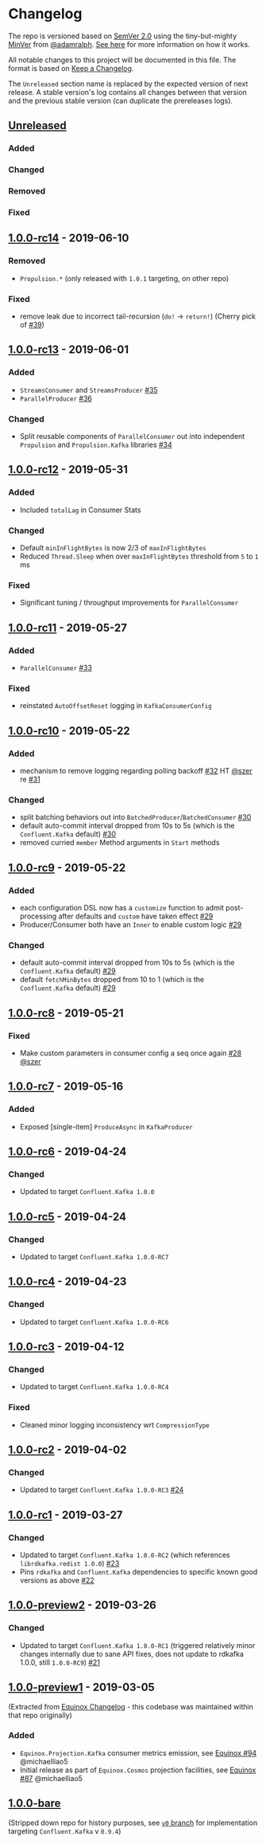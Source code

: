 # Changelog

The repo is versioned based on [SemVer 2.0](https://semver.org/spec/v2.0.0.html) using the tiny-but-mighty [MinVer](https://github.com/adamralph/minver) from [@adamralph](https://github.com/adamralph). [See here](https://github.com/adamralph/minver#how-it-works) for more information on how it works.

All notable changes to this project will be documented in this file. The format is based on [Keep a Changelog](https://keepachangelog.com/en/1.0.0/).

The `Unreleased` section name is replaced by the expected version of next release. A stable version's log contains all changes between that version and the previous stable version (can duplicate the prereleases logs).

## [Unreleased]

### Added
### Changed
### Removed
### Fixed

<a name="1.0.0-rc14"></a>
## [1.0.0-rc14] - 2019-06-10

### Removed

- `Propulsion.*` (only released with `1.0.1` targeting, on other repo)

### Fixed

- remove leak due to incorrect tail-recursion (`do!` -> `return!`) (Cherry pick of [#39](https://github.com/jet/Jet.ConfluentKafka.FSharp/pull/39))

<a name="1.0.0-rc13"></a>
## [1.0.0-rc13] - 2019-06-01

### Added

- `StreamsConsumer` and `StreamsProducer` [#35](https://github.com/jet/Jet.ConfluentKafka.FSharp/pull/35)
- `ParallelProducer` [#36](https://github.com/jet/Jet.ConfluentKafka.FSharp/pull/36)

### Changed

- Split reusable components of `ParallelConsumer` out into independent `Propulsion` and `Propulsion.Kafka` libraries [#34](https://github.com/jet/Jet.ConfluentKafka.FSharp/pull/34)

<a name="1.0.0-rc12"></a>
## [1.0.0-rc12] - 2019-05-31

### Added

- Included `totalLag` in Consumer Stats

### Changed

- Default `minInFlightBytes` is now 2/3 of `maxInFlightBytes`
- Reduced `Thread.Sleep` when over `maxInFlightBytes` threshold from `5` to `1` ms 

### Fixed

- Significant tuning / throughput improvements for `ParallelConsumer` 

<a name="1.0.0-rc11"></a>
## [1.0.0-rc11] - 2019-05-27

### Added

- `ParallelConsumer` [#33](https://github.com/jet/Jet.ConfluentKafka.FSharp/pull/33)

### Fixed

- reinstated `AutoOffsetReset` logging in `KafkaConsumerConfig` 

<a name="1.0.0-rc10"></a>
## [1.0.0-rc10] - 2019-05-22

### Added

- mechanism to remove logging regarding polling backoff [#32](https://github.com/jet/Jet.ConfluentKafka.FSharp/pull/32) HT [@szer](https://github.com/Szer) re [#31](https://github.com/jet/Jet.ConfluentKafka.FSharp/issues/31)

### Changed

- split batching behaviors out into `BatchedProducer`/`BatchedConsumer` [#30](https://github.com/jet/Jet.ConfluentKafka.FSharp/pull/30)
- default auto-commit interval dropped from 10s to 5s (which is the `Confluent.Kafka` default) [#30](https://github.com/jet/Jet.ConfluentKafka.FSharp/pull/30)
- removed curried `member` Method arguments in `Start` methods

<a name="1.0.0-rc9"></a>
## [1.0.0-rc9] - 2019-05-22

### Added

- each configuration DSL now has a `customize` function to admit post-processing after defaults and `custom` have taken effect [#29](https://github.com/jet/Jet.ConfluentKafka.FSharp/pull/29)
- Producer/Consumer both have an `Inner` to enable custom logic [#29](https://github.com/jet/Jet.ConfluentKafka.FSharp/pull/29)

### Changed

- default auto-commit interval dropped from 10s to 5s (which is the `Confluent.Kafka` default) [#29](https://github.com/jet/Jet.ConfluentKafka.FSharp/pull/29)
- default `fetchMinBytes` dropped from 10 to 1 (which is the `Confluent.Kafka` default) [#29](https://github.com/jet/Jet.ConfluentKafka.FSharp/pull/29)

<a name="1.0.0-rc8"></a>
## [1.0.0-rc8] - 2019-05-21

### Fixed

- Make custom parameters in consumer config a seq once again [#28](https://github.com/jet/Jet.ConfluentKafka.FSharp/pull/28) [@szer](https://github.com/Szer)

<a name="1.0.0-rc7"></a>
## [1.0.0-rc7] - 2019-05-16

### Added

- Exposed [single-item] `ProduceAsync` in `KafkaProducer`

<a name="1.0.0-rc6"></a>
## [1.0.0-rc6] - 2019-04-24

### Changed

- Updated to target `Confluent.Kafka 1.0.0`

<a name="1.0.0-rc5"></a>
## [1.0.0-rc5] - 2019-04-24

### Changed

- Updated to target `Confluent.Kafka 1.0.0-RC7`

<a name="1.0.0-rc4"></a>
## [1.0.0-rc4] - 2019-04-23

### Changed

- Updated to target `Confluent.Kafka 1.0.0-RC6`

<a name="1.0.0-rc3"></a>
## [1.0.0-rc3] - 2019-04-12

### Changed

- Updated to target `Confluent.Kafka 1.0.0-RC4`

### Fixed

- Cleaned minor logging inconsistency wrt `CompressionType`

<a name="1.0.0-rc2"></a>
## [1.0.0-rc2] - 2019-04-02

### Changed

- Updated to target `Confluent.Kafka 1.0.0-RC3` [#24](https://github.com/jet/Jet.ConfluentKafka.FSharp/pull/24)

<a name="1.0.0-rc1"></a>
## [1.0.0-rc1] - 2019-03-27

### Changed

- Updated to target `Confluent.Kafka 1.0.0-RC2` (which references `librdkafka.redist 1.0.0`) [#23](https://github.com/jet/Jet.ConfluentKafka.FSharp/pull/23)
- Pins `rdkafka` and `Confluent.Kafka` dependencies to specific known good versions as above [#22](https://github.com/jet/Jet.ConfluentKafka.FSharp/issues/22)

<a name="1.0.0-preview2"></a>
## [1.0.0-preview2] - 2019-03-26

### Changed

- Updated to target `Confluent.Kafka 1.0.0-RC1` (triggered relatively minor changes internally due to sane API fixes, does not update to rdkafka 1.0.0, still `1.0.0-RC9`) [#21](https://github.com/jet/Jet.ConfluentKafka.FSharp/pull/21)

<a name="1.0.0-preview1"></a>
## [1.0.0-preview1] - 2019-03-05

(Extracted from [Equinox Changelog](https://github.com/jet/equinox/blob/master/CHANGELOG.md) - this codebase was maintained within that repo originally)

### Added

- `Equinox.Projection.Kafka` consumer metrics emission, see [Equinox #94](https://github.com/jet/equinox/pull/94) @michaelliao5
- Initial release as part of `Equinox.Cosmos` projection facilities, see [Equinox #87](https://github.com/jet/equinox/pull/87) @michaelliao5

<a name="1.0.0-bare"></a>
## [1.0.0-bare]

(Stripped down repo for history purposes, see [`v0` branch](tree/v0) for implementation targeting `Confluent.Kafka` v `0.9.4`)

[Unreleased]: https://github.com/jet/Jet.ConfluentKafka.FSharp/compare/1.0.0-rc12...HEAD
[1.0.0-rc14]: https://github.com/jet/Jet.ConfluentKafka.FSharp/compare/1.0.0-rc13...1.0.0-rc14
[1.0.0-rc13]: https://github.com/jet/Jet.ConfluentKafka.FSharp/compare/1.0.0-rc12...1.0.0-rc13
[1.0.0-rc12]: https://github.com/jet/Jet.ConfluentKafka.FSharp/compare/1.0.0-rc11...1.0.0-rc12
[1.0.0-rc11]: https://github.com/jet/Jet.ConfluentKafka.FSharp/compare/1.0.0-rc10...1.0.0-rc11
[1.0.0-rc10]: https://github.com/jet/Jet.ConfluentKafka.FSharp/compare/1.0.0-rc9...1.0.0-rc10
[1.0.0-rc9]: https://github.com/jet/Jet.ConfluentKafka.FSharp/compare/1.0.0-rc8...1.0.0-rc9
[1.0.0-rc8]: https://github.com/jet/Jet.ConfluentKafka.FSharp/compare/1.0.0-rc7...1.0.0-rc8
[1.0.0-rc7]: https://github.com/jet/Jet.ConfluentKafka.FSharp/compare/1.0.0-rc6...1.0.0-rc7
[1.0.0-rc6]: https://github.com/jet/Jet.ConfluentKafka.FSharp/compare/1.0.0-rc5...1.0.0-rc6
[1.0.0-rc5]: https://github.com/jet/Jet.ConfluentKafka.FSharp/compare/1.0.0-rc4...1.0.0-rc5
[1.0.0-rc4]: https://github.com/jet/Jet.ConfluentKafka.FSharp/compare/1.0.0-rc3...1.0.0-rc4
[1.0.0-rc3]: https://github.com/jet/Jet.ConfluentKafka.FSharp/compare/1.0.0-rc2...1.0.0-rc3
[1.0.0-rc2]: https://github.com/jet/Jet.ConfluentKafka.FSharp/compare/1.0.0-rc1...1.0.0-rc2
[1.0.0-rc1]: https://github.com/jet/Jet.ConfluentKafka.FSharp/compare/1.0.0-preview2...1.0.0-rc1
[1.0.0-preview2]: https://github.com/jet/Jet.ConfluentKafka.FSharp/compare/1.0.0-preview1...1.0.0-preview2
[1.0.0-preview1]: https://github.com/jet/Jet.ConfluentKafka.FSharp/compare/1.0.0-bare...1.0.0-preview1
[1.0.0-bare]: https://github.com/jet/Jet.ConfluentKafka.FSharp/compare/e4bc8ff53b4f4400308b09c02fe8da6fc7e61d82...1.0.0-bare